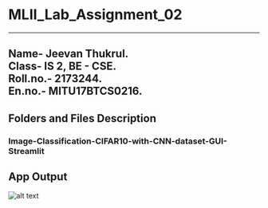 # MLII_Lab_Assignment_02
---
**Name- Jeevan Thukrul.** <br/>
**Class- IS 2, BE - CSE.**<br/>
**Roll.no.- 2173244.**<br/>
**En.no.- MITU17BTCS0216.**<br/>
---

## Folders and Files Description

### Image-Classification-CIFAR10-with-CNN-dataset-GUI-Streamlit
## App Output
![alt text](Output/2173244_CIFAR10_CNN.gif)
